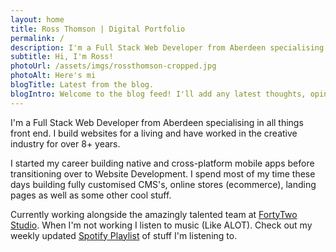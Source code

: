 ```yaml
---
layout: home
title: Ross Thomson | Digital Portfolio
permalink: /
description: I'm a Full Stack Web Developer from Aberdeen specialising in all things front end. I build websites for a living and have worked in the creative industry for over 8+ years.
subtitle: Hi, I'm Ross!
photoUrl: /assets/imgs/rossthomson-cropped.jpg
photoAlt: Here's mi 
blogTitle: Latest from the blog.
blogIntro: Welcome to the blog feed! I'll add any latest thoughts, opinions, tutorials and any new projects I've been working on here. All view and opinions are my own. 
---
```


I'm a Full Stack Web Developer from Aberdeen specialising in all things front end. I build websites for a living and have worked in the creative industry for over 8+ years.

I started my career building native and cross-platform mobile apps before transitioning over to Website Development. I spend most of my time these days building fully customised CMS's, online stores (ecommerce), landing pages as well as some other cool stuff.

Currently working alongside the amazingly talented team at <a href="https://fortytwo.studio">FortyTwo Studio</a>. When I'm not working I listen to music (Like ALOT). Check out my weekly updated <a href="https://open.spotify.com/user/ross_182/playlist/5kNNTTP9FJ9de376BOnkr5?si=5Oco2FYnQVOi_Oi09liCMg">Spotify Playlist</a> of stuff I'm listening to.